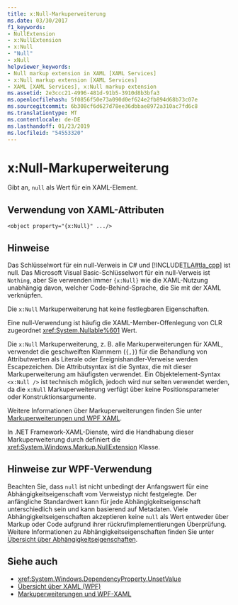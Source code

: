 ```yaml
---
title: x:Null-Markuperweiterung
ms.date: 03/30/2017
f1_keywords:
- NullExtension
- x:NullExtension
- x:Null
- "Null"
- xNull
helpviewer_keywords:
- Null markup extension in XAML [XAML Services]
- x:Null markup extension [XAML Services]
- XAML [XAML Services], x:Null markup extension
ms.assetid: 2e3ccc21-4996-481d-91b5-3910d8b3bfa3
ms.openlocfilehash: 5f0856f50e73a090d0ef624e2fb894d68b73c07e
ms.sourcegitcommit: 6b308cf6d627d78ee36dbbae8972a310ac7fd6c8
ms.translationtype: MT
ms.contentlocale: de-DE
ms.lasthandoff: 01/23/2019
ms.locfileid: "54553320"
---
```

# <a name="xnull-markup-extension"></a>x:Null-Markuperweiterung
Gibt an, `null` als Wert für ein XAML-Element.  
  
## <a name="xaml-attribute-usage"></a>Verwendung von XAML-Attributen  
  
```xaml  
<object property="{x:Null}" .../>  
```  
  
## <a name="remarks"></a>Hinweise  
 Das Schlüsselwort für ein null-Verweis in C# und [!INCLUDE[TLA#tla_cpp](../../../includes/tlasharptla-cpp-md.md)] ist null. Das Microsoft Visual Basic-Schlüsselwort für ein null-Verweis ist `Nothing`, aber Sie verwenden immer `{x:Null}` wie die XAML-Nutzung unabhängig davon, welcher Code-Behind-Sprache, die Sie mit der XAML verknüpfen.  
  
 Die `x:Null` Markuperweiterung hat keine festlegbaren Eigenschaften.  
  
 Eine null-Verwendung ist häufig die XAML-Member-Offenlegung von CLR zugeordnet <xref:System.Nullable%601> Wert.  
  
 Die `x:Null` Markuperweiterung, z. B. alle Markuperweiterungen für XAML, verwendet die geschweiften Klammern (`{,}`) für die Behandlung von Attributwerten als Literale oder Ereignishandler-Verweise werden Escapezeichen. Die Attributsyntax ist die Syntax, die mit dieser Markuperweiterung am häufigsten verwendet. Ein Objektelement-Syntax `<x:Null />` ist technisch möglich, jedoch wird nur selten verwendet werden, da die `x:Null` Markuperweiterung verfügt über keine Positionsparameter oder Konstruktionsargumente.  
  
 Weitere Informationen über Markuperweiterungen finden Sie unter [Markuperweiterungen und WPF XAML](../../../docs/framework/wpf/advanced/markup-extensions-and-wpf-xaml.md).  
  
 In .NET Framework-XAML-Dienste, wird die Handhabung dieser Markuperweiterung durch definiert die <xref:System.Windows.Markup.NullExtension> Klasse.  
  
## <a name="wpf-usage-notes"></a>Hinweise zur WPF-Verwendung  
 Beachten Sie, dass `null` ist nicht unbedingt der Anfangswert für eine Abhängigkeitseigenschaft vom Verweistyp nicht festgelegte. Der anfängliche Standardwert kann für jede Abhängigkeitseigenschaft unterschiedlich sein und kann basierend auf Metadaten. Viele Abhängigkeitseigenschaften akzeptieren keine `null` als Wert entweder über Markup oder Code aufgrund ihrer rückrufimplementierungen Überprüfung. Weitere Informationen zu Abhängigkeitseigenschaften finden Sie unter [Übersicht über Abhängigkeitseigenschaften](../../../docs/framework/wpf/advanced/dependency-properties-overview.md).  
  
## <a name="see-also"></a>Siehe auch
- <xref:System.Windows.DependencyProperty.UnsetValue>
- [Übersicht über XAML (WPF)](../../../docs/framework/wpf/advanced/xaml-overview-wpf.md)
- [Markuperweiterungen und WPF-XAML](../../../docs/framework/wpf/advanced/markup-extensions-and-wpf-xaml.md)
